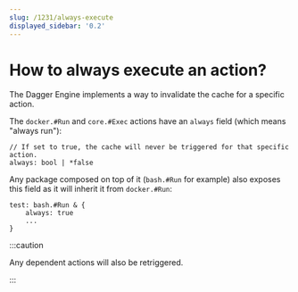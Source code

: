 ```yaml
---
slug: /1231/always-execute
displayed_sidebar: '0.2'
---
```


# How to always execute an action?

The Dagger Engine implements a way to invalidate the cache for a specific action.

The `docker.#Run` and `core.#Exec` actions have an `always` field (which means "always run"):

```cue
// If set to true, the cache will never be triggered for that specific action.
always: bool | *false
```

Any package composed on top of it (`bash.#Run` for example) also exposes this field as it will inherit it from `docker.#Run`:

```cue
test: bash.#Run & {
    always: true
    ...
}
```

:::caution

Any dependent actions will also be retriggered.

:::
